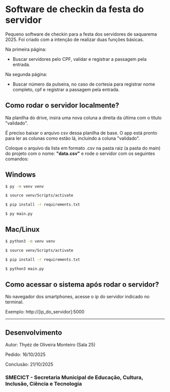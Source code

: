 # Software de checkin da festa do servidor

Pequeno software de checkin para a festa dos servidores de saquarema 2025. Foi criado com a intenção de realizar duas funções básicas.

Na primeira página:
- Buscar servidores pelo CPF, validar e registrar a passagem pela entrada.

Na segunda página:
- Buscar número da pulseira, no caso de cortesia para registrar nome completo, cpf e registrar a passagem pela entrada.

## Como rodar o servidor localmente?

Na planilha do drive, insira uma nova coluna a direita da última com o título "validado".

É preciso baixar o arquivo csv dessa planilha de base. O app está pronto para ler as colunas como estão lá, incluindo a coluna "validado".

Coloque o arquivo da lista em formato .csv na pasta raiz (a pasta do main) do projeto com o nome: **"data.csv"** e rode o servidor com os seguintes comandos:

## Windows
```bash
$ py -m venv venv

$ source venv/Scripts/activate

$ pip install -r requirements.txt

$ py main.py
```

## Mac/Linux
```bash
$ python3 -m venv venv

$ source venv/Scripts/activate

$ pip install -r requirements.txt

$ python3 main.py
```

## Como acessar o sistema após rodar o servidor?

No navegador dos smartphones, acesse o ip do servidor indicado no terminal.

Exemplo:
http://[ip_do_servidor]:5000


---
## Desenvolvimento

Autor: Thyéz de Oliveira Monteiro (Sala 25)

Pedido: 16/10/2025

Conclusão: 21/10/2025

### SMECICT - Secretaria Municipal de Educação, Cultura, Inclusão, Ciência e Tecnologia 